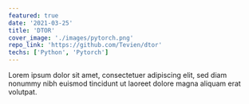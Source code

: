 ```yaml
---
featured: true
date: '2021-03-25'
title: 'DTOR'
cover_image: './images/pytorch.png'
repo_link: 'https://github.com/Tevien/dtor'
techs: ['Python', 'Pytorch']
---
```


Lorem ipsum dolor sit amet, consectetuer adipiscing elit, sed diam nonummy nibh euismod tincidunt ut laoreet dolore magna aliquam erat volutpat.
